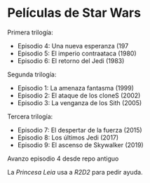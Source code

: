 
# Películas de Star Wars

Primera trilogía:
* Episodio 4: Una nueva esperanza (197
* Episodio 5: El imperio contraataca (1980)
* Episodio 6: El retorno del Jedi (1983)

Segunda trilogía:

* Episodio 1: La amenaza fantasma (1999)
* Episodio 2: El ataque de los cloneS (2002)
* Episodio 3: La venganza de los Sith (2005)

Tercera trilogía:

* Episodio 7: El despertar de la fuerza (2015)
* Episodio 8: Los últimos Jedi (2017)
* Episodio 9: El ascenso de Skywalker (2019)

Avanzo episodio 4 desde repo antiguo

La *Princesa Leia* usa a *R2D2* para pedir ayuda.
